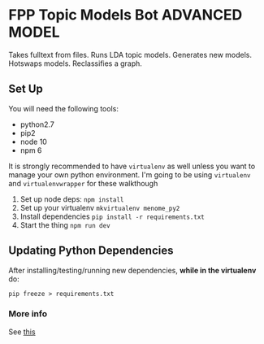 # FPP Topic Models Bot ADVANCED MODEL

Takes fulltext from files. Runs LDA topic models. Generates new models. Hotswaps models. Reclassifies a graph. 

## Set Up

You will need the following tools:

* python2.7
* pip2
* node 10
* npm 6

It is strongly recommended to have `virtualenv` as well unless you want to manage your own python environment. I'm going to be using `virtualenv` and `virtualenvwrapper` for these walkthough

1. Set up node deps: `npm install`
2. Set up your virtualenv `mkvirtualenv menome_py2`
3. Install dependencies `pip install -r requirements.txt`
4. Start the thing `npm run dev`

## Updating Python Dependencies

After installing/testing/running new dependencies, **while in the virtualenv** do:

`pip freeze > requirements.txt` 

### More info

See [this](https://github.com/menome/kents_playground#i-want-to-run-something-on-python)
